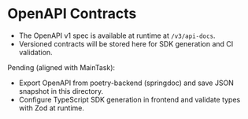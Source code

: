 <!--
File: openapi-readme.md
Purpose: Notes to manage and publish OpenAPI contracts and SDK generation.
All Rights Reserved. Emmanuel
-->
# OpenAPI Contracts

- The OpenAPI v1 spec is available at runtime at `/v3/api-docs`.
- Versioned contracts will be stored here for SDK generation and CI validation.

Pending (aligned with MainTask):
- Export OpenAPI from poetry-backend (springdoc) and save JSON snapshot in this directory.
- Configure TypeScript SDK generation in frontend and validate types with Zod at runtime.
